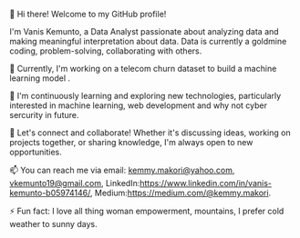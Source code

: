 👋 Hi there! Welcome to my GitHub profile!

I'm Vanis Kemunto, a Data Analyst passionate about analyzing data and making meaningful interpretation about data. Data is currently a goldmine coding, problem-solving, collaborating with others.

🔭 Currently, I'm working on a telecom churn dataset to build a machine learning model .

🌱 I'm continuously learning and exploring new technologies, particularly interested in  machine learning, web development and why not cyber sercurity in future.

💬 Let's connect and collaborate! Whether it's discussing ideas, working on projects together, or sharing knowledge, I'm always open to new opportunities.

📫 You can reach me via  email: kemmy.makori@yahoo.com, vkemunto19@gmail.com, LinkedIn:https://www.linkedin.com/in/vanis-kemunto-b05974146/, Medium:https://medium.com/@kemmy.makori.

⚡ Fun fact: I love all thing woman empowerment, mountains, I prefer cold weather to sunny days.



<!---
Vaniskemunto/Vaniskemunto is a ✨ special ✨ repository because its `README.md` (this file) appears on your GitHub profile.
You can click the Preview link to take a look at your changes.
--->
